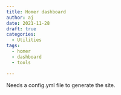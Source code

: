 ```yaml
---
title: Homer dashboard
author: aj
date: 2021-11-28
draft: true
categories:
  - Utilities
tags:
  - homer
  - dashboard
  - tools

---
```


Needs a config.yml file to generate the site.

 [1]: https://github.com/bastienwirtz/homer